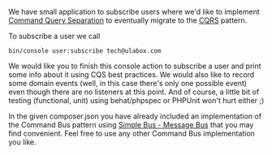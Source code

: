 We have small application to subscribe users where we'd like to implement [Command Query Separation](http://martinfowler.com/bliki/CommandQuerySeparation.html) to eventually migrate to the [CQRS](http://martinfowler.com/bliki/CQRS.html) pattern.

To subscribe a user we call
    
    bin/console user:subscribe tech@ulabox.com

We would like you to finish this console action to subscribe a user and print some info about it using CQS best practices.
We would also like to record some domain events (well, in this case there's only one possible event) even though there are no listeners at this point.
And of course, a little bit of testing (functional, unit) using behat/phpspec or PHPUnit won't hurt either ;)

In the given composer.json you have already included an implementation of the Command Bus pattern
using [Simple Bus - Message Bus](https://github.com/SimpleBus/MessageBus) that you may find convenient. Feel free to use any other Command Bus implementation you like.

 
    


